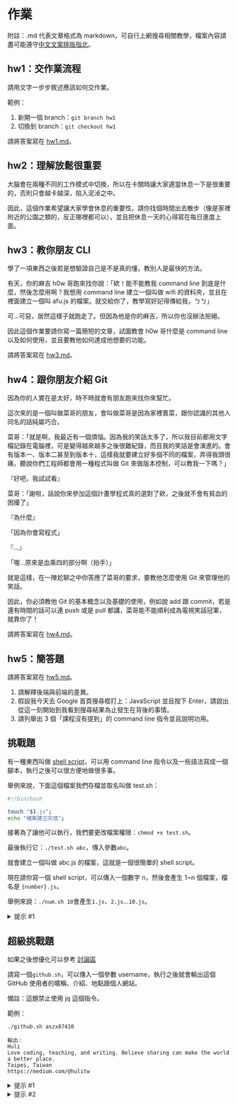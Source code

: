 # 作業

附註：.md 代表文章格式為 markdown，可自行上網搜尋相關教學，檔案內容請盡可能遵守[中文文案排版指北](https://github.com/sparanoid/chinese-copywriting-guidelines)。

## hw1：交作業流程

請用文字一步步敘述應該如何交作業。

範例：

1. 新開一個 branch：`git branch hw1`
2. 切換到 branch：`git checkout hw1`

請將答案寫在 [hw1.md](hw1.md)。

## hw2：理解放鬆很重要

大腦會在兩種不同的工作模式中切換，所以在卡關時讓大家適當休息一下是很重要的，否則只會越卡越深，陷入泥淖之中。

因此，這個作業希望讓大家學會休息的重要性。請你找個時間出去散步（像是家裡附近的公園之類的，反正哪裡都可以），並且把休息一天的心得寫在每日進度上面。

## hw3：教你朋友 CLI

學了一項東西之後若是想驗證自己是不是真的懂，教別人是最快的方法。

有天，你的麻吉 h0w 哥跑來找你說：「欸！能不能教我 command line 到底是什麼，然後怎麼用啊？我想用 command line 建立一個叫做 wifi 的資料夾，並且在裡面建立一個叫 afu.js 的檔案。就交給你了，教學寫好記得傳給我，ㄅㄅ」

可...可惡，居然這樣子就跑走了。但因為他是你的麻吉，所以你也沒辦法拒絕。

因此這個作業要請你寫一篇簡短的文章，試圖教會 h0w 哥什麼是 command line 以及如何使用，並且要教他如何達成他想要的功能。

請將答案寫在 [hw3.md](hw3.md)。

## hw4：跟你朋友介紹 Git

因為你的人實在是太好，時不時就會有朋友跑來找你來幫忙。

這次來的是一個叫做菜哥的朋友，會叫做菜哥是因為家裡賣菜，跟你認識的其他人同名的話純屬巧合。

菜哥：「就是啊，我最近有一個煩惱。因為我的笑話太多了，所以我目前都用文字檔記錄在電腦裡，可是變得越來越多之後很難紀錄，而且我的笑話是會演進的。會有版本一、版本二甚至到版本十，這樣我就要建立好多個不同的檔案，弄得我頭很痛，聽說你們工程師都會用一種程式叫做 Git 來做版本控制，可以教我一下嗎？」

『好吧，我試試看』

菜哥：「謝啦，話說你來參加這個計畫學程式真的選對了欸，之後就不會有貧血的困擾了」

『為什麼』

「因為你會寫程式」

『...』

「喔...原來是血乘四的部分啊（拍手）」

就是這樣，在一陣尬聊之中你答應了菜哥的要求，要教他怎麼使用 Git 來管理他的笑話。

因此，你必須教他 Git 的基本概念以及基礎的使用，例如說 add 跟 commit，若是還有時間的話可以連 push 或是 pull 都講，菜哥能不能順利成為電視笑話冠軍，就靠你了！

請將答案寫在 [hw4.md](hw4.md)。

## hw5：簡答題
請將答案寫在 [hw5.md](hw5.md)。

1. 請解釋後端與前端的差異。
2. 假設我今天去 Google 首頁搜尋框打上：JavaScript 並且按下 Enter，請說出從這一刻開始到我看到搜尋結果為止發生在背後的事情。
3. 請列舉出 3 個「課程沒有提到」的 command line 指令並且說明功用。

## 挑戰題

有一種東西叫做 [shell script](http://linux.vbird.org/linux_basic/0340bashshell-scripts.php)，可以用 command line 指令以及一些語法寫成一個腳本，執行之後可以很方便地做很多事。

舉例來說，下面這個檔案我們存檔並取名叫做 test.sh：

``` bash
#!/bin/bash

touch "$1.js";
echo "檔案建立完成";
```

接著為了讓他可以執行，我們要更改檔案權限：`chmod +x test.sh`。

最後執行它：`./test.sh abc`，傳入參數`abc`。

就會建立一個叫做 abc.js 的檔案，這就是一個很簡單的 shell script。

現在請你寫一個 shell script，可以傳入一個數字 n，然後會產生 1~n 個檔案，檔名是 `{number}.js`。

舉例來說：`./num.sh 10`會產生`1.js`、`2.js`...`10.js`。

<details>
  <summary>提示 #1</summary>
  去找找看怎麼在 shell script 裡面寫迴圈吧！
</details>

## 超級挑戰題

如果之後想優化可以參考 [討論區](https://github.com/Lidemy/forum/discussions/50)

請寫一個`github.sh`，可以傳入一個參數 username，執行之後就會輸出這個 GitHub 使用者的暱稱、介紹、地點跟個人網站。

備註：這題禁止使用 jq 這個指令。

範例：

```
./github.sh aszx87410

輸出：
Huli
Love coding, teaching, and writing. Believe sharing can make the world a better place.
Taipei, Taiwan
https://medium.com/@hulitw
```

<details>
  <summary>提示 #1</summary>
  你知道嗎？用這個網址可以取得使用者的資料：https://api.github.com/users/aszx87410
</details>

<details>
  <summary>提示 #2</summary>
  cut, grep, sed, awk 這些指令都是字串處理的好夥伴
</details>